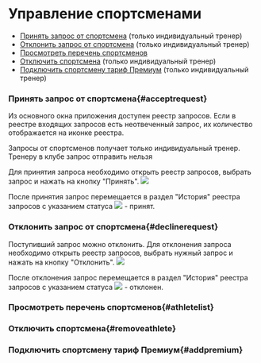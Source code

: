 # Управление спортсменами


* [Принять запрос от спортсмена](#acceptrequest) (только индивидуальный тренер)
* [Отклонить запрос от спортсмена](#declinerequest) (только индивидуальный тренер)
* [Просмотреть перечень спортсменов](#athletelist)
* [Отключить спортсмена](#removeathlete) (только индивидуальный тренер)
* [Подключить спортсмену тариф Премиум](#addpremium) (только индивидуальный тренер)

### Принять запрос от спортсмена{#acceptrequest}
Из основного окна приложения доступен реестр запросов.
Если в реестре входящих запросов есть неотвеченный запрос, их количество отображается на иконке реестра.

Запросы от спортсменов получает только индивидуальный тренер. Тренеру в клубе запрос отправить нельзя 

Для принятия запроса необходимо открыть реестр запросов, выбрать запрос и нажать на кнопку "Принять".
![](http://content.staminity.com/assets/images/AcceptCoaching.gif)

После принятия запрос перемещается в раздел "История" реестра запросов с указанием статуса ![](http://content.staminity.com/assets/images/Accept_status.png) - принят.

### Отклонить запрос от спортсмена{#declinerequest}
Поступивший запрос можно отклонить.
Для отклонения запроса необходимо открыть реестр запросов, выбрать нужный запрос и нажать на кнопку "Отклонить".
![](http://content.staminity.com/assets/images/Animation.png)

После отклонения запрос перемещается в раздел "История" реестра запросов с указанием статуса ![](http://content.staminity.com/assets/images/Decline_status.png) - отклонен.

### Просмотреть перечень спортсменов{#athletelist}


### Отключить спортсмена{#removeathlete}


### Подключить спортсмену тариф Премиум{#addpremium}

